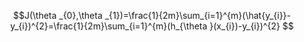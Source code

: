 $$J(\theta _{0},\theta _{1})=\frac{1}{2m}\sum_{i=1}^{m}(\hat{y_{i}}-y_{i})^{2}=\frac{1}{2m}\sum_{i=1}^{m}(h_{\theta }(x_{i})-y_{i})^{2}
$$

